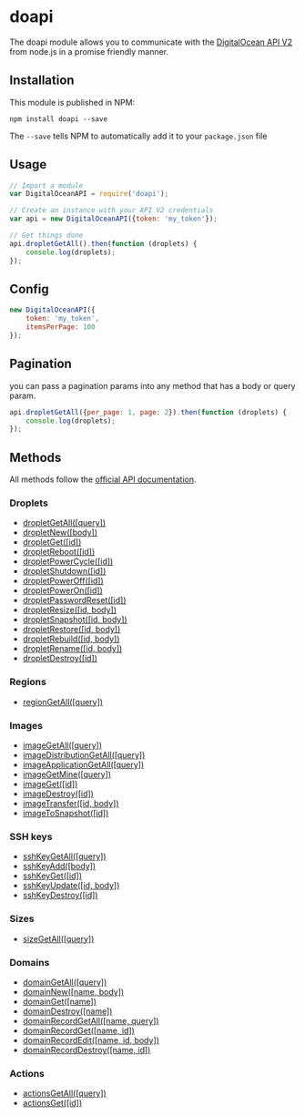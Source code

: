 # doapi

The doapi module allows you to communicate with the [DigitalOcean API V2](https://developers.digitalocean.com/documentation/v2/) from node.js in a promise friendly manner.

## Installation

This module is published in NPM:

```
npm install doapi --save
```

The `--save` tells NPM to automatically add it to your `package.json` file

## Usage

```js
// Import a module
var DigitalOceanAPI = require('doapi');

// Create an instance with your API V2 credentials
var api = new DigitalOceanAPI({token: 'my_token'});

// Get things done
api.dropletGetAll().then(function (droplets) {
	console.log(droplets);
});
```

## Config
```js
new DigitalOceanAPI({
	token: 'my_token',
	itemsPerPage: 100
});
```

## Pagination
you can pass a pagination params into any method that has a body or query param.

```js
api.dropletGetAll({per_page: 1, page: 2}).then(function (droplets) {
	console.log(droplets);
});
```

## Methods

All methods follow the [official API documentation](https://developers.digitalocean.com/documentation/v2/).

### Droplets

- [dropletGetAll([query])](https://developers.digitalocean.com/documentation/v2/#list-all-droplets)
- [dropletNew([body])](https://developers.digitalocean.com/documentation/v2/#create-a-new-droplet)
- [dropletGet([id])](https://developers.digitalocean.com/documentation/v2/#retrieve-an-existing-droplet-by-id)
- [dropletReboot([id])](https://developers.digitalocean.com/documentation/v2/#reboot-a-droplet)
- [dropletPowerCycle([id])](https://developers.digitalocean.com/documentation/v2/#power-cycle-a-droplet)
- [dropletShutdown([id])](https://developers.digitalocean.com/documentation/v2/#shutdown-a-droplet)
- [dropletPowerOff([id])](https://developers.digitalocean.com/documentation/v2/#power-off-a-droplet)
- [dropletPowerOn([id])](https://developers.digitalocean.com/documentation/v2/#power-on-a-droplet)
- [dropletPasswordReset([id])](https://developers.digitalocean.com/documentation/v2/#password-reset-a-droplet)
- [dropletResize([id, body])](https://developers.digitalocean.com/documentation/v2/#resize-a-droplet)
- [dropletSnapshot([id, body])](https://developers.digitalocean.com/documentation/v2/#snapshot-a-droplet)
- [dropletRestore([id, body])](https://developers.digitalocean.com/documentation/v2/#restore-a-droplet)
- [dropletRebuild([id, body])](https://developers.digitalocean.com/documentation/v2/#rebuild-a-droplet)
- [dropletRename([id, body])](https://developers.digitalocean.com/documentation/v2/#rename-a-droplet)
- [dropletDestroy([id])](https://developers.digitalocean.com/documentation/v2/#delete-a-droplet)


### Regions

- [regionGetAll([query])](https://developers.digitalocean.com/documentation/v2/#list-all-regions)

### Images

- [imageGetAll([query])](https://developers.digitalocean.com/documentation/v2/#list-all-images)
- [imageDistributionGetAll([query])](https://developers.digitalocean.com/documentation/v2/#list-all-distribution-images)
- [imageApplicationGetAll([query])](https://developers.digitalocean.com/documentation/v2/#list-all-application-images)
- [imageGetMine([query])](https://developers.digitalocean.com/documentation/v2/#list-a-user-s-images)
- [imageGet([id])](https://developers.digitalocean.com/documentation/v2/#retrieve-an-existing-image-by-id)
- [imageDestroy([id])](https://developers.digitalocean.com/documentation/v2/#delete-an-image)
- [imageTransfer([id, body])](https://developers.digitalocean.com/documentation/v2/#transfer-an-image)
- [imageToSnapshot([id])](https://developers.digitalocean.com/documentation/v2/#convert-an-image-to-a-snapshot)

### SSH keys

- [sshKeyGetAll([query])](https://developers.digitalocean.com/documentation/v2/#list-all-keys)
- [sshKeyAdd([body])](https://developers.digitalocean.com/documentation/v2/#create-a-new-key)
- [sshKeyGet([id])](https://developers.digitalocean.com/documentation/v2/#retrieve-an-existing-key)
- [sshKeyUpdate([id, body])](https://developers.digitalocean.com/documentation/v2/#update-a-key)
- [sshKeyDestroy([id])](https://developers.digitalocean.com/documentation/v2/#destroy-a-key)

### Sizes

- [sizeGetAll([query])](https://developers.digitalocean.com/documentation/v2/#list-all-sizes)

### Domains

- [domainGetAll([query])](https://developers.digitalocean.com/documentation/v2/#list-all-domains)
- [domainNew([name, body])](https://developers.digitalocean.com/documentation/v2/#create-a-new-domain)
- [domainGet([name])](https://developers.digitalocean.com/documentation/v2/#retrieve-an-existing-domain)
- [domainDestroy([name])](https://developers.digitalocean.com/documentation/v2/#delete-a-domain)
- [domainRecordGetAll([name, query])](https://developers.digitalocean.com/documentation/v2/#list-all-domain-records)
- [domainRecordGet([name, id])](https://developers.digitalocean.com/documentation/v2/#retrieve-an-existing-domain-record)
- [domainRecordEdit([name, id, body])](https://developers.digitalocean.com/documentation/v2/#update-a-domain-record)
- [domainRecordDestroy([name, id])](https://developers.digitalocean.com/documentation/v2/#delete-a-domain-record)


### Actions

- [actionsGetAll([query])](https://developers.digitalocean.com/documentation/v2/#list-all-actions)
- [actionsGet([id])](https://developers.digitalocean.com/documentation/v2/#retrieve-an-existing-action)
